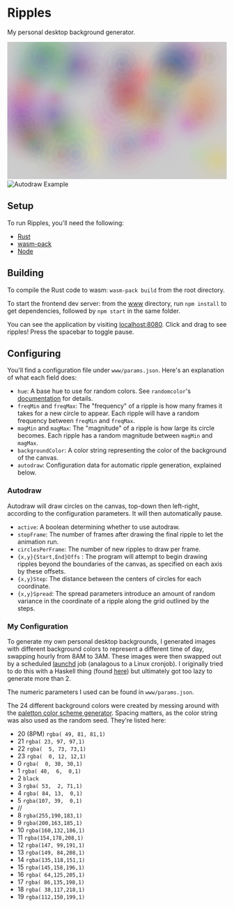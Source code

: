 # Ripples
My personal desktop background generator.

![Manual Example](sample/hand_sample.png)
![Autodraw Example](sample/auto_sample.png)

## Setup
To run Ripples, you'll need the following:
- [Rust](https://www.rust-lang.org/tools/install)
- [wasm-pack](https://rustwasm.github.io/wasm-pack/installer/) 
- [Node](https://nodejs.org/en/)

## Building
To compile the Rust code to wasm: `wasm-pack build` from the root directory.

To start the frontend dev server: from the [www](www) directory, run `npm install` to get dependencies, followed by `npm start` in the same folder.

You can see the application by visiting [localhost:8080](localhost:8080).
Click and drag to see ripples! Press the spacebar to toggle pause.

## Configuring
You'll find a configuration file under `www/params.json`. Here's an explanation of what each field does:
- `hue`: A base hue to use for random colors. See `randomcolor`'s [documentation](https://www.npmjs.com/package/randomcolor) for details.
- `freqMin` and `freqMax`: The "frequency" of a ripple is how many frames it takes for a new circle to appear. Each ripple will have a random frequency between `freqMin` and `freqMax`.
- `magMin` and `magMax`: The "magnitude" of a ripple is how large its circle becomes. Each ripple has a random magnitude between `magMin` and `magMax`.
- `backgroundColor`: A color string representing the color of the background of the canvas.
- `autodraw`: Configuration data for automatic ripple generation, explained below.

### Autodraw
Autodraw will draw circles on the canvas, top-down then left-right, according to the configuration parameters. It will then automatically pause.
- `active`: A boolean determining whether to use autodraw.
- `stopFrame`: The number of frames after drawing the final ripple to let the animation run.
- `circlesPerFrame`: The number of new ripples to draw per frame.
- `{x,y}{Start,End}Offs` : The program will attempt to begin drawing ripples beyond the boundaries of the canvas, as specified on each axis by these offsets.
- `{x,y}Step`: The distance between the centers of circles for each coordinate.
- `{x,y}Spread`: The spread parameters introduce an amount of random variance in the coordinate of a ripple along the grid outlined by the steps.

### My Configuration
To generate my own personal desktop backgrounds, I generated images with different background colors to represent a different time of day, swapping hourly from 8AM to 3AM. These images were then swapped out by a scheduled [launchd](https://www.launchd.info/) job (analagous to a Linux cronjob). I originally tried to do this with a Haskell thing (found [here](https://github.com/noloerino/dotfiles/blob/master/desktopbg.hs)) but ultimately got too lazy to generate more than 2.

The numeric parameters I used can be found in `www/params.json`.

The 24 different background colors were created by messing around with the [paletton color scheme generator](https://paletton.com/). Spacing matters, as the color string was also used as the random seed. They're listed here:
- 20 (8PM) `rgba( 49, 81, 81,1)`
- 21 `rgba( 23, 97, 97,1)`
- 22 `rgba(  5, 73, 73,1)`
- 23 `rgba(  0, 12, 12,1)`
- 0 `rgba(  0, 30, 30,1)`
- 1 `rgba( 40,  6,  0,1)`
- 2 `black`
- 3 `rgba( 53,  2, 71,1)`
- 4 `rgba( 84, 13,  0,1)`
- 5 `rgba(107, 39,  0,1)`
- //
- 8 `rgba(255,190,183,1)`
- 9 `rgba(200,163,185,1)`
- 10 `rgba(160,132,186,1)`
- 11 `rgba(154,178,208,1)`
- 12 `rgba(147, 99,191,1)`
- 13 `rgba(149, 84,208,1)`
- 14 `rgba(135,118,151,1)`
- 15 `rgba(145,158,196,1)`
- 16 `rgba( 64,125,205,1)`
- 17 `rgba( 86,135,198,1)`
- 18 `rgba( 38,117,218,1)`
- 19 `rgba(112,150,199,1)`

